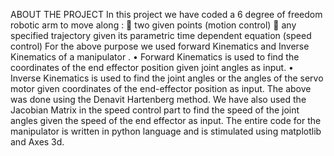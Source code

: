 ABOUT THE PROJECT
In this project we have coded a 6 degree of freedom robotic arm to move along :
	two given points (motion control)
	any specified trajectory given its parametric time dependent equation (speed control)
For the above purpose we used forward Kinematics and Inverse Kinematics of a manipulator .
•	Forward Kinematics is used to find the coordinates of the end effector position given joint angles as input.
•	Inverse Kinematics is used to find the joint angles or the angles of the servo motor given coordinates of the end-effector position as input.
The above was done using the Denavit Hartenberg method.
We have also used the Jacobian Matrix in the speed control part to find the speed of the joint angles given the speed of the end effector as input.
The entire code for the manipulator  is written in python language and is stimulated using matplotlib and Axes 3d.
